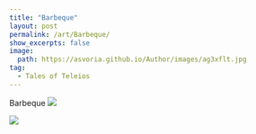 ```yaml
---
title: "Barbeque"
layout: post
permalink: /art/Barbeque/
show_excerpts: false
image:
  path: https://asvoria.github.io/Author/images/ag3xflt.jpg
tag:
  - Tales of Teleios
---
```

Barbeque
![](https://asvoria.github.io/Author/images/ag3xflt.jpg)

![](https://asvoria.github.io/Author/images/ScreenshotHydra.png)